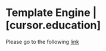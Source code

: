 # Template Engine | [cursor.education]
Please go to the following [link](https://helengladun.github.io/cursor/template-engine/)
